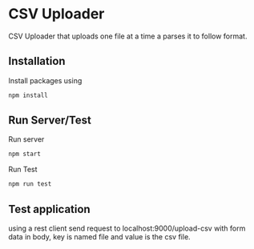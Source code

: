 
# CSV Uploader

CSV Uploader that uploads one file at a time a parses it to follow format.

## Installation

Install packages using

```bash
npm install
```
## Run Server/Test

Run server

```bash
npm start
```

Run Test

```bash
npm run test
```

## Test application

using a rest client send request to localhost:9000/upload-csv with form data in body, key is named file and value is the csv file.